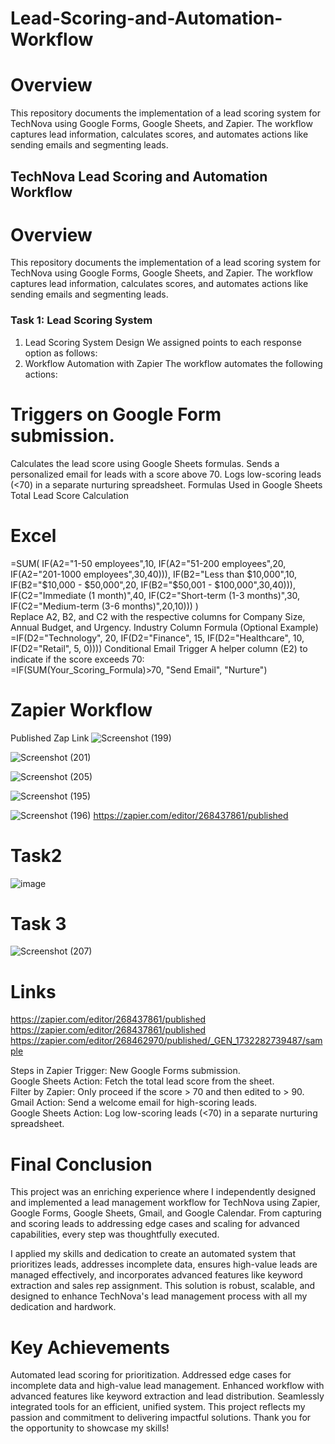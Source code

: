 # Lead-Scoring-and-Automation-Workflow
# Overview
This repository documents the implementation of a lead scoring system for TechNova using Google Forms, Google Sheets, and Zapier. The workflow captures lead information, calculates scores, and automates actions like sending emails and segmenting leads.
## TechNova Lead Scoring and Automation Workflow
# Overview
This repository documents the implementation of a lead scoring system for TechNova using Google Forms, Google Sheets, and Zapier. The workflow captures lead information, calculates scores, and automates actions like sending emails and segmenting leads.

### Task 1: Lead Scoring System
1. Lead Scoring System Design
We assigned points to each response option as follows:
2. Workflow Automation with Zapier
The workflow automates the following actions:

# Triggers on Google Form submission.
Calculates the lead score using Google Sheets formulas.
Sends a personalized email for leads with a score above 70.
Logs low-scoring leads (<70) in a separate nurturing spreadsheet.
Formulas Used in Google Sheets
Total Lead Score Calculation

# Excel
=SUM(
    IF(A2="1-50 employees",10, IF(A2="51-200 employees",20, IF(A2="201-1000 employees",30,40))),
    IF(B2="Less than $10,000",10, IF(B2="$10,000 - $50,000",20, IF(B2="$50,001 - $100,000",30,40))),
    IF(C2="Immediate (1 month)",40, IF(C2="Short-term (1-3 months)",30, IF(C2="Medium-term (3-6 months)",20,10)))
)              
Replace A2, B2, and C2 with the respective columns for Company Size, Annual Budget, and Urgency.
Industry Column Formula (Optional Example)                       
=IF(D2="Technology", 20, IF(D2="Finance", 15, IF(D2="Healthcare", 10, IF(D2="Retail", 5, 0))))
Conditional Email Trigger A helper column (E2) to indicate if the score exceeds 70:            
=IF(SUM(Your_Scoring_Formula)>70, "Send Email", "Nurture")               
# Zapier Workflow
Published Zap Link
![Screenshot (199)](https://github.com/user-attachments/assets/bafbb78f-1ba8-4744-b830-1fe9d4f427d8)

![Screenshot (201)](https://github.com/user-attachments/assets/9d39bd97-969a-42fa-913e-1aee8e9b8ab1)

![Screenshot (205)](https://github.com/user-attachments/assets/2457a238-a64a-4840-bd74-a29c7e93cbf9)

![Screenshot (195)](https://github.com/user-attachments/assets/0dafc0e0-935d-4ab5-8f1b-1243c587c7a4)

![Screenshot (196)](https://github.com/user-attachments/assets/c3ef7028-20be-4019-a5f2-d789b0a496f3)
https://zapier.com/editor/268437861/published
# Task2 
![image](https://github.com/user-attachments/assets/e5084eda-ef75-4144-b254-7010888a0664)
# Task 3
![Screenshot (207)](https://github.com/user-attachments/assets/47ab69f2-e313-4130-a722-4176e9972c03)

# Links
https://zapier.com/editor/268437861/published               
https://zapier.com/editor/268437861/published                                          
https://zapier.com/editor/268462970/published/_GEN_1732282739487/sample

Steps in Zapier
Trigger: New Google Forms submission.                  
Google Sheets Action: Fetch the total lead score from the sheet.                              
Filter by Zapier: Only proceed if the score > 70 and then edited to > 90.                                                 
Gmail Action: Send a welcome email for high-scoring leads.                   
Google Sheets Action: Log low-scoring leads (<70) in a separate nurturing spreadsheet.      

# Final Conclusion
This project was an enriching experience where I independently designed and implemented a lead management workflow for TechNova using Zapier, Google Forms, Google Sheets, Gmail, and Google Calendar. From capturing and scoring leads to addressing edge cases and scaling for advanced capabilities, every step was thoughtfully executed.

I applied my skills and dedication to create an automated system that prioritizes leads, addresses incomplete data, ensures high-value leads are managed effectively, and incorporates advanced features like keyword extraction and sales rep assignment. This solution is robust, scalable, and designed to enhance TechNova's lead management process with all my dedication and hardwork.

# Key Achievements
Automated lead scoring for prioritization.
Addressed edge cases for incomplete data and high-value lead management.
Enhanced workflow with advanced features like keyword extraction and lead distribution.
Seamlessly integrated tools for an efficient, unified system.
This project reflects my passion and commitment to delivering impactful solutions. Thank you for the opportunity to showcase my skills!
